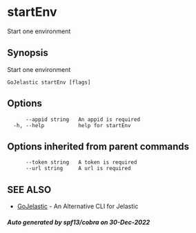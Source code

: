 #  startEnv

Start one environment

## Synopsis

Start one environment

```
GoJelastic startEnv [flags]
```

## Options

```
      --appid string   An appid is required
  -h, --help           help for startEnv
```

## Options inherited from parent commands

```
      --token string   A token is required
      --url string     A url is required
```

## SEE ALSO

* [GoJelastic](GoJelastic.md)	 - An Alternative CLI for Jelastic

##### Auto generated by spf13/cobra on 30-Dec-2022
